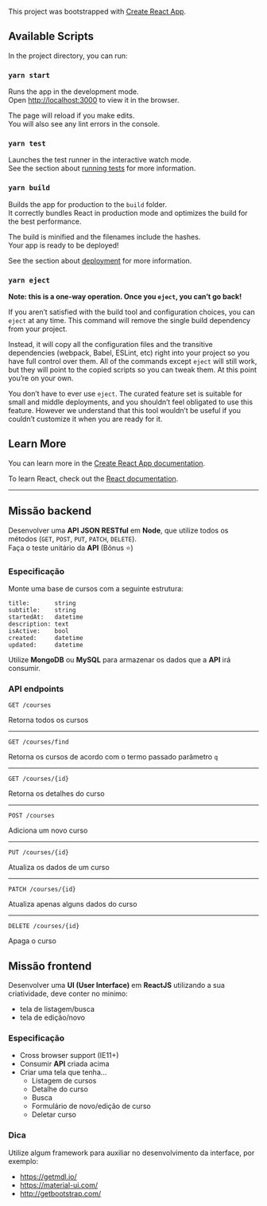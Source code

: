 This project was bootstrapped with [Create React App](https://github.com/facebook/create-react-app).

## Available Scripts

In the project directory, you can run:

### `yarn start`

Runs the app in the development mode.<br />
Open [http://localhost:3000](http://localhost:3000) to view it in the browser.

The page will reload if you make edits.<br />
You will also see any lint errors in the console.

### `yarn test`

Launches the test runner in the interactive watch mode.<br />
See the section about [running tests](https://facebook.github.io/create-react-app/docs/running-tests) for more information.

### `yarn build`

Builds the app for production to the `build` folder.<br />
It correctly bundles React in production mode and optimizes the build for the best performance.

The build is minified and the filenames include the hashes.<br />
Your app is ready to be deployed!

See the section about [deployment](https://facebook.github.io/create-react-app/docs/deployment) for more information.

### `yarn eject`

**Note: this is a one-way operation. Once you `eject`, you can’t go back!**

If you aren’t satisfied with the build tool and configuration choices, you can `eject` at any time. This command will remove the single build dependency from your project.

Instead, it will copy all the configuration files and the transitive dependencies (webpack, Babel, ESLint, etc) right into your project so you have full control over them. All of the commands except `eject` will still work, but they will point to the copied scripts so you can tweak them. At this point you’re on your own.

You don’t have to ever use `eject`. The curated feature set is suitable for small and middle deployments, and you shouldn’t feel obligated to use this feature. However we understand that this tool wouldn’t be useful if you couldn’t customize it when you are ready for it.

## Learn More

You can learn more in the [Create React App documentation](https://facebook.github.io/create-react-app/docs/getting-started).

To learn React, check out the [React documentation](https://reactjs.org/).

---

## Missão backend

Desenvolver uma **API JSON RESTful** em **Node**, que utilize todos os métodos (`GET`, `POST`, `PUT`, `PATCH`, `DELETE`).  
Faça o teste unitário da **API** (Bônus :star:)

### Especificação

Monte uma base de cursos com a seguinte estrutura:

```
title:       string
subtitle:    string
startedAt:   datetime
description: text
isActive:    bool
created:     datetime
updated:     datetime
```

Utilize **MongoDB** ou **MySQL** para armazenar os dados que a **API** irá consumir.

### API endpoints

`GET /courses`

Retorna todos os cursos

---

`GET /courses/find`

Retorna os cursos de acordo com o termo passado parâmetro `q`

---

`GET /courses/{id}`

Retorna os detalhes do curso

---

`POST /courses`

Adiciona um novo curso

---

`PUT /courses/{id}`

Atualiza os dados de um curso

---

`PATCH /courses/{id}`

Atualiza apenas alguns dados do curso

---

`DELETE /courses/{id}`

Apaga o curso


## Missão frontend

Desenvolver uma **UI (User Interface)** em **ReactJS** utilizando a sua criatividade, deve conter no minimo:

- tela de listagem/busca
- tela de edição/novo

### Especificação

- Cross browser support (IE11+)
- Consumir **API** criada acima
- Criar uma tela que tenha...
    - Listagem de cursos
    - Detalhe do curso
    - Busca
    - Formulário de novo/edição de curso
    - Deletar curso

### Dica

Utilize algum framework para auxiliar no desenvolvimento da interface, por exemplo:

- https://getmdl.io/
- https://material-ui.com/
- http://getbootstrap.com/
